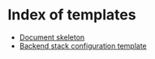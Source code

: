 # Index of templates

- [Document skeleton](template.md)
- [Backend stack configuration template](backend_stack.example.yml)
